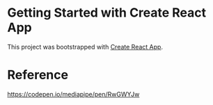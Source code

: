 # Getting Started with Create React App

This project was bootstrapped with [Create React App](https://github.com/facebook/create-react-app).

# Reference

https://codepen.io/mediapipe/pen/RwGWYJw